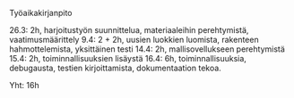 
Työaikakirjanpito

26.3: 2h, harjoitustyön suunnittelua, materiaaleihin perehtymistä, vaatimusmäärittely
9.4: 2 + 2h, uusien luokkien luomista, rakenteen hahmottelemista, yksittäinen testi
14.4: 2h, mallisovellukseen perehtymistä
15.4: 2h, toiminnallisuuksien lisäystä
16.4: 6h, toiminnallisuuksia, debugausta, testien kirjoittamista, dokumentaation tekoa.

Yht: 16h
